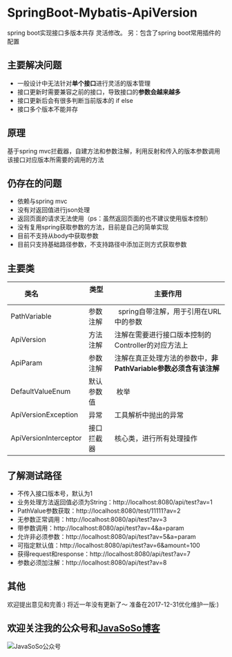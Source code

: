 # SpringBoot-Mybatis-ApiVersion
spring boot实现接口多版本共存 灵活修改。 另：包含了spring boot常用插件的配置

## 主要解决问题
- 一般设计中无法针对**单个接口**进行灵活的版本管理
- 接口更新时需要兼容之前的接口，导致接口的**参数会越来越多**
- 接口更新后会有很多判断当前版本的 if else
- 接口多个版本不能并存

## 原理
基于spring mvc拦截器，自建方法和参数注解，利用反射和传入的版本参数调用该接口对应版本所需要的调用的方法

## 仍存在的问题
- 依赖与spring mvc
- 没有对返回值进行json处理
- 返回页面的请求无法使用（ps：虽然返回页面的也不建议使用版本控制）
- 没有复用spring获取参数的方法，目前是自己的简单实现
- 目前不支持从body中获取参数
- 目前只支持基础路径参数，不支持路径中添加正则方式获取参数

## 主要类
| 类名                 |类型     | 主要作用                                                       |
| -------------------- | ------- | ------------------------------------------------------------ |
| PathVariable         | 参数注解 |   spring自带注解，用于引用在URL中的参数 |
| ApiVersion           | 方法注解 |   注解在需要进行接口版本控制的Controller的对应方法上|
| ApiParam             | 参数注解  |  注解在真正处理方法的参数中，**非PathVariable参数必须含有该注解** |
| DefaultValueEnum     | 默认参数值 | 枚举|
| ApiVersionException  | 异常       | 工具解析中抛出的异常|
| ApiVersionInterceptor| 接口拦截器  | 核心类，进行所有处理操作|

## 了解测试路径
- 不传入接口版本号，默认为1
- 业务处理方法返回值必须为String：http://localhost:8080/api/test?av=1
- PathValue参数获取：http://localhost:8080/test/11111?av=2
- 无参数正常调用：http://localhost:8080/api/test?av=3
- 带参数调用：http://localhost:8080/api/test?av=4&a=param
- 允许非必须参数：http://localhost:8080/api/test?av=5&a=param
- 可指定默认值：http://localhost:8080/api/test?av=6&amount=100
- 获得request和response：http://localhost:8080/api/test?av=7
- 参数必须加注解：http://localhost:8080/api/test?av=8

## 其他
欢迎提出意见和完善:)
将近一年没有更新了～ 准备在2017-12-31优化维护一版:)

## 欢迎关注我的公众号和[JavaSoSo博客](http://www.javasoso.com)
![JavaSoSo公众号](https://i.loli.net/2017/11/24/5a177ebc75827.jpg) 
